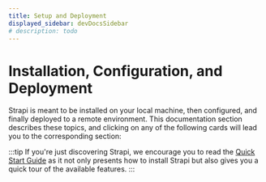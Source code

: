 ```yaml
---
title: Setup and Deployment
displayed_sidebar: devDocsSidebar
# description: todo
---
```


# Installation, Configuration, and Deployment

Strapi is meant to be installed on your local machine, then configured, and finally deployed to a remote environment. This documentation section describes these topics, and clicking on any of the following cards will lead you to the corresponding section:

<CustomDocCardsWrapper>

<CustomDocCard emoji="1️⃣" title="Installation" description="Install Strapi on your local machine with the command line interface (CLI) or create a Docker image." link="installation" />

<CustomDocCard emoji="2️⃣" title="Configuration" description="Configure the Strapi server, admin panel, and all the built-in features." link="configurations" />

<CustomDocCard emoji="3️⃣" title="Deployment" description="Deploy Strapi to Strapi Cloud or other remote environments." link="deployment" />

</CustomDocCardsWrapper>

:::tip
If you're just discovering Strapi, we encourage you to read the [Quick Start Guide](/dev-docs/quick-start) as it not only presents how to install Strapi but also gives you a quick tour of the available features.
:::
